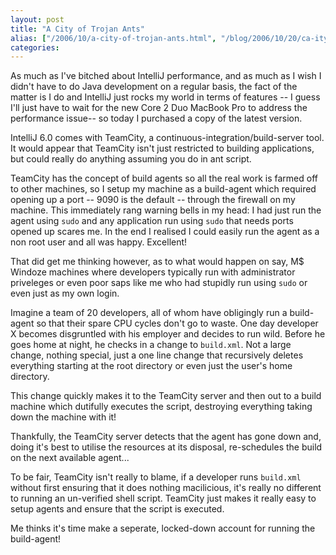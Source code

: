 ```yaml
---
layout: post
title: "A City of Trojan Ants"
alias: ["/2006/10/a-city-of-trojan-ants.html", "/blog/2006/10/20/ca-ity-of-trojan-ants"]
categories:
---
```

As much as I've bitched about IntelliJ performance, and as much as I wish I didn't have to do Java development on a regular basis, the fact of the matter is I do and IntelliJ just rocks my world in terms of features -- I guess I'll just have to wait for the new Core 2 Duo MacBook Pro to address the performance issue-- so today I purchased a copy of the latest version.

IntelliJ 6.0 comes with TeamCity, a continuous-integration/build-server tool. It would appear that TeamCity isn't just restricted to building applications, but could really do anything assuming you do in  ant script.

TeamCity has the concept of build agents so all the real work is farmed off to other machines, so I setup my machine as a build-agent which required opening up a port -- 9090 is the default -- through the firewall on my machine. This immediately rang warning bells in my head: I had just run the agent using `sudo` and any application run using `sudo` that needs ports opened up scares me. In the end I realised I could easily run the agent as a non root user and all was happy. Excellent!

That did get me thinking however, as to what would happen on say, M$ Windoze machines where developers typically run with administrator priveleges or even poor saps like me who had stupidly run using `sudo` or even just as my own login.

Imagine a team of 20 developers, all of whom have obligingly run a build-agent so that their spare CPU cycles don't go to waste. One day developer X becomes disgruntled with his employer and decides to run wild. Before he goes home at night, he checks in a change to `build.xml`. Not a large change, nothing special, just a one line change that recursively deletes everything starting at the root directory or even just the user's home directory.

This change quickly makes it to the TeamCity server and then out to a build machine which dutifully executes the script, destroying everything taking down the machine with it!

Thankfully, the TeamCity server detects that the agent has gone down and, doing it's best to utilise the resources at its disposal, re-schedules the build on the next available agent...

To be fair, TeamCity isn't really to blame, if a developer runs `build.xml` without first ensuring that it does nothing macilicious, it's really no different to running an un-verified shell script. TeamCity just makes it really easy to setup agents and ensure that the script is executed.

Me thinks it's time make a seperate, locked-down account for running the build-agent!
